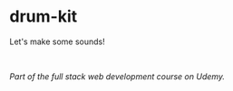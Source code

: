 # drum-kit
Let's make some sounds!

<br>

<i>Part of the full stack web development course on Udemy.</i>
